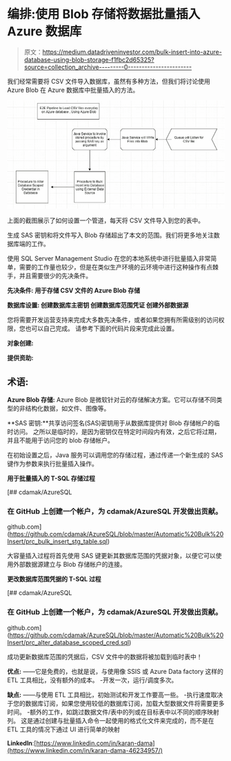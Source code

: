 # 编排:使用 Blob 存储将数据批量插入 Azure 数据库

> 原文：<https://medium.datadriveninvestor.com/bulk-insert-into-azure-database-using-blob-storage-f1fbc2d65325?source=collection_archive---------0----------------------->

我们经常需要将 CSV 文件导入数据库，虽然有多种方法，但我们将讨论使用 Azure Blob 在 Azure 数据库中批量插入的方法。

![](img/a1387192898bf3595d37434a6302012c.png)

上面的截图展示了如何设置一个管道，每天将 CSV 文件导入到您的表中。

生成 SAS 密钥和将文件写入 Blob 存储超出了本文的范围。我们将更多地关注数据库端的工作。

使用 SQL Server Management Studio 在您的本地系统中进行批量插入非常简单，需要的工作量也较少，但是在类似生产环境的云环境中进行这种操作有点棘手，并且需要很少的先决条件。

**先决条件:
用于存储 CSV 文件的 Azure Blob 存储**

**数据库设置:
创建数据库主密钥
创建数据库范围凭证
创建外部数据源**

您将需要开发运营支持来完成大多数先决条件，或者如果您拥有所需级别的访问权限，您也可以自己完成。
请参考下面的代码片段来完成此设置。

**对象创建:**

**提供资助:**

## **术语:**

**Azure Blob 存储:** Azure Blob 是微软针对云的存储解决方案。它可以存储不同类型的非结构化数据，如文件、图像等。

**SAS 密钥:**共享访问签名(SAS)密钥用于从数据库提供对 Blob 存储帐户的临时访问。
之所以是临时的，是因为密钥仅在特定时间段内有效，之后它将过期，并且不能用于访问您的 blob 存储帐户。

在初始设置之后，Java 服务可以调用您的存储过程，通过传递一个新生成的 SAS 键作为参数来执行批量插入操作。

**用于批量插入的 T-SQL 存储过程**

[](https://github.com/cdamak/AzureSQL/blob/master/Automatic%20Bulk%20Insert/prc_bulk_insert_stg_table.sql) [## cdamak/AzureSQL

### 在 GitHub 上创建一个帐户，为 cdamak/AzureSQL 开发做出贡献。

github.com](https://github.com/cdamak/AzureSQL/blob/master/Automatic%20Bulk%20Insert/prc_bulk_insert_stg_table.sql) 

大容量插入过程将首先使用 SAS 键更新其数据库范围的凭据对象，以便它可以使用外部数据源建立与 Blob 存储帐户的连接。

**更改数据库范围凭据的 T-SQL 过程**

[](https://github.com/cdamak/AzureSQL/blob/master/Automatic%20Bulk%20Insert/prc_alter_database_scoped_cred.sql) [## cdamak/AzureSQL

### 在 GitHub 上创建一个帐户，为 cdamak/AzureSQL 开发做出贡献。

github.com](https://github.com/cdamak/AzureSQL/blob/master/Automatic%20Bulk%20Insert/prc_alter_database_scoped_cred.sql) 

成功更新数据库范围的凭据后，CSV 文件中的数据将被加载到临时表中！

**优点:**
——它是免费的，也就是说，与使用像 SSIS 或 Azure Data factory 这样的 ETL 工具相比，没有额外的成本。
-开发一次，运行/调度多次。

**缺点:**
——与使用 ETL 工具相比，初始测试和开发工作要高一些。
-执行速度取决于您的数据库订阅，如果您使用较低的数据库订阅，加载大型数据文件将需要更多时间。
-额外的工作，如跳过数据文件/表中的列或在目标表中以不同的顺序映射列。
这是通过创建与批量插入命令一起使用的格式化文件来完成的，而不是在 ETL 工具的情况下通过 UI 进行简单的映射

**LinkedIn**:[https://www.linkedin.com/in/karan-dama](https://www.linkedin.com/in/karan-dama-46234957/)